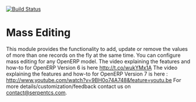 [![Build Status](https://travis-ci.org/JayVora-SerpentCS/MassEditing.svg?branch=master)](https://travis-ci.org/JayVora-SerpentCS/MassEditing)

Mass Editing
============================

This module provides the functionality to add, update or remove the values of more than one records on the fly at the same time.
        You can configure mass editing for any OpenERP model. 
        The video explaining the features and how-to for OpenERP Version 6 is here http://t.co/wukYMx1A
        The video explaining the features and how-to for OpenERP Version 7 is here : http://www.youtube.com/watch?v=9BH0o74A748&feature=youtu.be 
        For more details/customization/feedback contact us on contact@serpentcs.com. 

